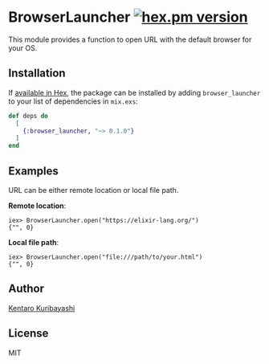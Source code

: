 # BrowserLauncher [![hex.pm version](https://img.shields.io/hexpm/v/browser_launcher.svg)](https://hex.pm/packages/browser_launcher)

This module provides a function to open URL with the default browser for your OS.

## Installation

If [available in Hex](https://hex.pm/docs/publish), the package can be installed
by adding `browser_launcher` to your list of dependencies in `mix.exs`:

```elixir
def deps do
  [
    {:browser_launcher, "~> 0.1.0"}
  ]
end
```

## Examples

URL can be either remote location or local file path.

**Remote location**:

```
iex> BrowserLauncher.open("https://elixir-lang.org/")
{"", 0}
```

**Local file path**:

```
iex> BrowserLauncher.open("file:///path/to/your.html")
{"", 0}
```

## Author

[Kentaro Kuribayashi](https://kentarokuribayashi.com/)

## License

MIT
